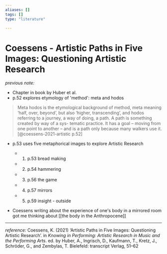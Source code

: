 ```yaml
---
aliases: []
tags: []
type: "literature"

---
```


# Coessens - Artistic Paths in Five Images: Questioning Artistic Research

_previous note:_

- Chapter in book by Huber et al.
- p.52 explores etymology of 'method': meta and hodos

> Meta hodos is the etymological background of method, meta meaning ‘half, over, beyond’, but also ‘higher, transcending’, and hodos referring to a journey, a way of doing, a path. A path is something created by way of a sys- tematic practice. It has a goal – moving from one point to another – and is a path only because many walkers use it.[@coessens-2021-artistic p.52]
- p.53 uses five metaphorical images to explore Artistic Research
	- 1. p.53 bread making
	- 2. p.54 hammering 
	- 3. p.56 the game
	- 4. p.57 mirrors
	- 5. p.59 insight - outside

- Coessens writing about the experience of one's body in a mirrored room got me thinking about [[the body in the Anthropocene]]

---

_reference:_ Coessens, K. (2021) ‘Artistic Paths in Five Images: Questioning Artistic Research’. in _Knowing in Performing: Artistic Research in Music and the Performing Arts_. ed. by Huber, A., Ingrisch, D., Kaufmann, T., Kretz, J., Schröder, G., and Zembylas, T. Bielefeld: transcript Verlag, 51–62